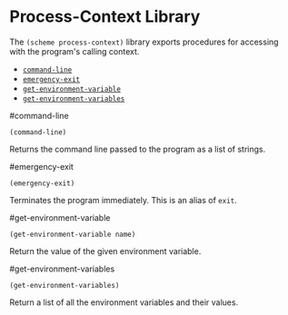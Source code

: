 # Process-Context Library

The `(scheme process-context)` library exports procedures for accessing with the program's calling context.

- [`command-line`](#command-line)
- [`emergency-exit`](#emergency-exit)
- [`get-environment-variable`](#get-environment-variable)
- [`get-environment-variables`](#get-environment-variables)

#command-line

    (command-line)

Returns the command line passed to the program as a list of strings.

#emergency-exit

    (emergency-exit)

Terminates the program immediately. This is an alias of `exit`. 

#get-environment-variable

    (get-environment-variable name)

Return the value of the given environment variable.

#get-environment-variables

    (get-environment-variables)

Return a list of all the environment variables and their values.

